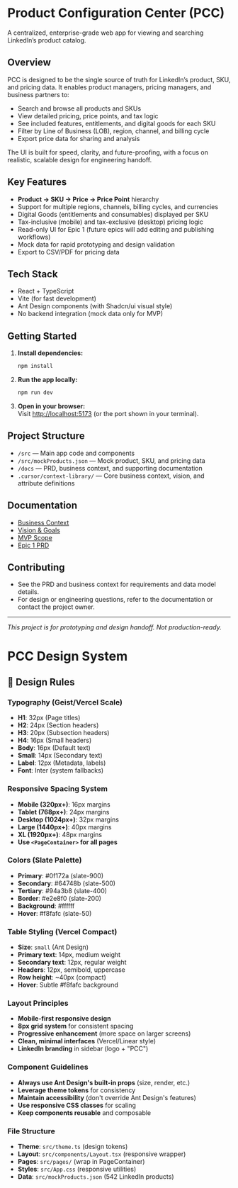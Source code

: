 # Product Configuration Center (PCC)

A centralized, enterprise-grade web app for viewing and searching LinkedIn’s product catalog.

## Overview

PCC is designed to be the single source of truth for LinkedIn’s product, SKU, and pricing data. It enables product managers, pricing managers, and business partners to:

- Search and browse all products and SKUs
- View detailed pricing, price points, and tax logic
- See included features, entitlements, and digital goods for each SKU
- Filter by Line of Business (LOB), region, channel, and billing cycle
- Export price data for sharing and analysis

The UI is built for speed, clarity, and future-proofing, with a focus on realistic, scalable design for engineering handoff.

## Key Features

- **Product → SKU → Price → Price Point** hierarchy
- Support for multiple regions, channels, billing cycles, and currencies
- Digital Goods (entitlements and consumables) displayed per SKU
- Tax-inclusive (mobile) and tax-exclusive (desktop) pricing logic
- Read-only UI for Epic 1 (future epics will add editing and publishing workflows)
- Mock data for rapid prototyping and design validation
- Export to CSV/PDF for pricing data

## Tech Stack

- React + TypeScript
- Vite (for fast development)
- Ant Design components (with Shadcn/ui visual style)
- No backend integration (mock data only for MVP)

## Getting Started

1. **Install dependencies:**
   ```sh
   npm install
   ```
2. **Run the app locally:**
   ```sh
   npm run dev
   ```
3. **Open in your browser:**  
   Visit [http://localhost:5173](http://localhost:5173) (or the port shown in your terminal).

## Project Structure

- `/src` — Main app code and components
- `/src/mockProducts.json` — Mock product, SKU, and pricing data
- `/docs` — PRD, business context, and supporting documentation
- `.cursor/context-library/` — Core business context, vision, and attribute definitions

## Documentation

- [Business Context](.cursor/context-library/business-context.mdc)
- [Vision & Goals](.cursor/context-library/vision-and-goals.mdc)
- [MVP Scope](.cursor/context-library/mvp-scope.mdc)
- [Epic 1 PRD](docs/PCC-Epic-1-View-and-Search-PRD.md)

## Contributing

- See the PRD and business context for requirements and data model details.
- For design or engineering questions, refer to the documentation or contact the project owner.

---

*This project is for prototyping and design handoff. Not production-ready.*

# PCC Design System

## 🎨 **Design Rules**

### **Typography (Geist/Vercel Scale)**
- **H1**: 32px (Page titles)
- **H2**: 24px (Section headers)
- **H3**: 20px (Subsection headers)
- **H4**: 16px (Small headers)
- **Body**: 16px (Default text)
- **Small**: 14px (Secondary text)
- **Label**: 12px (Metadata, labels)
- **Font**: Inter (system fallbacks)

### **Responsive Spacing System**
- **Mobile (320px+)**: 16px margins
- **Tablet (768px+)**: 24px margins
- **Desktop (1024px+)**: 32px margins
- **Large (1440px+)**: 40px margins
- **XL (1920px+)**: 48px margins
- **Use `<PageContainer>` for all pages**

### **Colors (Slate Palette)**
- **Primary**: #0f172a (slate-900)
- **Secondary**: #64748b (slate-500)
- **Tertiary**: #94a3b8 (slate-400)
- **Border**: #e2e8f0 (slate-200)
- **Background**: #ffffff
- **Hover**: #f8fafc (slate-50)

### **Table Styling (Vercel Compact)**
- **Size**: `small` (Ant Design)
- **Primary text**: 14px, medium weight
- **Secondary text**: 12px, regular weight
- **Headers**: 12px, semibold, uppercase
- **Row height**: ~40px (compact)
- **Hover**: Subtle #f8fafc background

### **Layout Principles**
- **Mobile-first responsive design**
- **8px grid system** for consistent spacing
- **Progressive enhancement** (more space on larger screens)
- **Clean, minimal interfaces** (Vercel/Linear style)
- **LinkedIn branding** in sidebar (logo + "PCC")

### **Component Guidelines**
- **Always use Ant Design's built-in props** (size, render, etc.)
- **Leverage theme tokens** for consistency
- **Maintain accessibility** (don't override Ant Design's features)
- **Use responsive CSS classes** for scaling
- **Keep components reusable** and composable

### **File Structure**
- **Theme**: `src/theme.ts` (design tokens)
- **Layout**: `src/components/Layout.tsx` (responsive wrapper)
- **Pages**: `src/pages/` (wrap in PageContainer)
- **Styles**: `src/App.css` (responsive utilities)
- **Data**: `src/mockProducts.json` (542 LinkedIn products)
